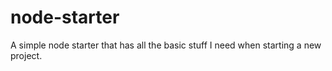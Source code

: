 # node-starter
A simple node starter that has all the basic stuff I need when starting a new project.
